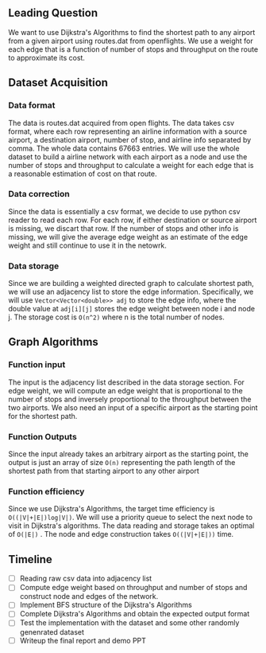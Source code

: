 ## Leading Question
We want to use Dijkstra's Algorithms to find the shortest path to any airport from a given airport using routes.dat from openflights. We use a weight for each edge that is a function of number of stops and throughput on the route to approximate its cost.

## Dataset Acquisition

### Data format
The data is routes.dat acquired from open flights. The data takes csv format, where each row representing an airline information with a source airport, a destination airport, number of stop, and airline info separated by comma. The whole data contains 67663 entries. We will use the whole dataset to build a airline network with each airport as a node and use the number of stops and throughput to calculate a weight for each edge that is a reasonable estimation of cost on that route. 

### Data correction
Since the data is essentially a csv format, we decide to use python csv reader to read each row. For each row, if either destination or source airport is missing, we discart that row. If the number of stops and other info is missing, we will give the average edge weight as an estimate of the edge weight and still continue to use it in the netowrk.

### Data storage
Since we are building a weighted directed graph to calculate shortest path, we will use an adjacency list to store the edge information. Specifically, we will use `Vector<Vector<double>> adj` to store the edge info, where the double value at `adj[i][j]` stores the edge weight between node i and node j. The storage cost is `O(n^2)` where n is the total number of nodes.

## Graph Algorithms

### Function input
The input is the adjacency list described in the data storage section. For edge weight, we will compute an edge weight that is proportional to the number of stops and inversely proportional to the throughput between the two airports. We also need an input of a specific airport as the starting point for the shortest path.

### Function Outputs
Since the input already takes an arbitrary airport as the starting point, the output is just an array of size `O(n)` representing the path length of the shortest path from that starting airport to any other airport

### Function efficiency
Since we use Dijkstra's Algorithms, the target time efficiency is `O((|V|+|E|)log|V|)`. We will use a priority queue to select the next node to visit in Dijkstra's algorithms. The data reading and storage takes an optimal of `O(|E|)` . The node and edge construction takes `O((|V|+|E|))` time.

## Timeline
- [ ] Reading raw csv data into adjacency list
- [ ] Compute edge weight based on throughput and number of stops and construct node and edges of the network.
- [ ] Implement BFS structure of the Dijkstra's Algorithms
- [ ] Complete Dijkstra's Algorithms and obtain the expected output format
- [ ] Test the implementation with the dataset and some other randomly genenrated dataset
- [ ] Writeup the final report and demo PPT